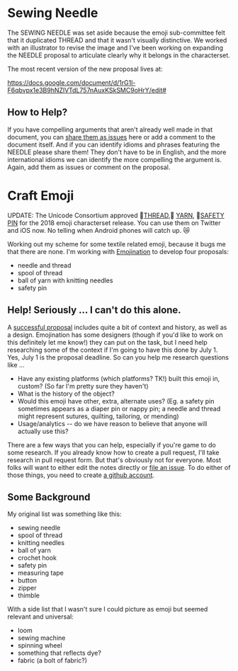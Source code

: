 # Sewing Needle

The SEWING NEEDLE was set aside because the emoji sub-committee felt that it duplicated THREAD and that it wasn't visually distinctive. We worked with an illustrator to revise the image and I've been working on expanding the NEEDLE proposal to articulate clearly why it belongs in the characterset. 

The most recent version of the new proposal lives at: 

https://docs.google.com/document/d/1rG1l-F6qbvpx1e3B9hNZlVTdL757nAuxKSkSMC9oHrY/edit#

## How to Help?

If you have compelling arguments that aren't already well made in that document, you can [share them as issues](https://github.com/amandabee/Sewing-Emoji/issues) here or add a comment to the document itself. And if you can identify idioms and phrases featuring the NEEDLE please share them! They don't have to be in English, and the more international idioms we can identify the more compelling the argument is. Again, add them as issues or comment on the proposal.

# Craft Emoji

UPDATE: The Unicode Consortium approved  🧵[THREAD](https://emojipedia.org/spool-of-thread/),🧶 [YARN](https://emojipedia.org/ball-of-yarn/), 🧷[SAFETY PIN](https://emojipedia.org/safety-pin/) for the 2018 emoji characterset release. You can use them on Twitter and iOS now. No telling when Android phones will catch up. 😿



Working out my scheme for some textile related emoji, because it bugs me that there are none. I'm working with [Emojination](http://www.emojination.org/) to develop four proposals:

+ needle and thread
+ spool of thread
+ ball of yarn with knitting needles
+ safety pin

## Help! Seriously ... I can't do this alone.

A [successful proposal](http://www.unicode.org/L2/L2016/16024-dumpling-emoji.pdf) includes quite a bit of context and history, as well as a design. Emojination has some designers (though if you'd like to work on this definitely let me know!) they can put on the task, but I need help researching some of the context if I'm going to have this done by July 1. Yes, July 1 is the proposal deadline. So can you help me research questions like ...

* Have any existing platforms (which platforms? TK!) built this emoji in, custom? (So far I'm pretty sure they haven't)
* What is the history of the object?
* Would this emoji have other, extra, alternate uses? (Eg. a safety pin sometimes appears as a diaper pin or nappy pin; a needle and thread might represent sutures, quilting, tailoring, or mending)
* Usage/analytics -- do we have reason to believe that anyone will actually use this?

There are a few ways that you can help, especially if you're game to do some research. If you already know how to create a pull request, I'll take research in pull request form. But that's obviously not for everyone. Most folks will want to either edit the notes directly or [file an issue](https://github.com/amandabee/Sewing-Emoji/issues). To do either of those things, you need to create [a github account](https://github.com/). 

## Some Background

My original list was something like this:

+ sewing needle 
+ spool of thread
+ knitting needles
+ ball of yarn
+ crochet hook
+ safety pin
+ measuring tape
+ button
+ zipper
+ thimble

With a side list that I wasn't sure I could picture as emoji but seemed relevant and universal:

+ loom
+ sewing machine
+ spinning wheel
+ something that reflects dye?
+ fabric (a bolt of fabric?)
